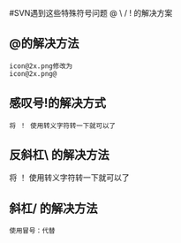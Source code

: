 #SVN遇到这些特殊符号问题 @ \ / ! 的解决方案

## @的解决方法
	icon@2x.png修改为
	icon@2x.png@
## 感叹号!的解决方式
	将 ！ 使用转义字符转一下就可以了

## 反斜杠\ 的解决方法
将 ！ 使用转义字符转一下就可以了

## 斜杠/ 的解决方法
	使用冒号：代替
